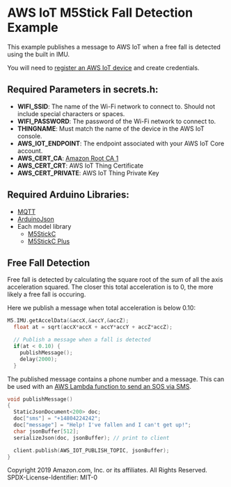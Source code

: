 # AWS IoT M5Stick Fall Detection Example

This example publishes a message to AWS IoT when a free fall is detected using the built in IMU.

You will need to [register an AWS IoT device](https://docs.aws.amazon.com/iot/latest/developerguide/register-device.html) and create credentials.

## Required Parameters in secrets.h:

- **WIFI_SSID**: The name of the Wi-Fi network to connect to. Should not include special characters or spaces.
- **WIFI_PASSWORD**: The password of the Wi-Fi network to connect to.
- **THINGNAME**: Must match the name of the device in the AWS IoT console.
- **AWS_IOT_ENDPOINT**: The endpoint associated with your AWS IoT Core account.
- **AWS_CERT_CA**: [Amazon Root CA 1](https://www.amazontrust.com/repository/AmazonRootCA1.pem)  
- **AWS_CERT_CRT**: AWS IoT Thing Certificate
- **AWS_CERT_PRIVATE**: AWS IoT Thing Private Key

## Required Arduino Libraries:

- [MQTT](https://github.com/256dpi/arduino-mqtt)
- [ArduinoJson](https://arduinojson.org/)
- Each model library
    - [M5StickC](https://github.com/m5stack/M5StickC)
    - [M5StickC Plus](https://github.com/m5stack/M5StickC-Plus)

## Free Fall Detection

Free fall is detected by calculating the square root of the sum of all the axis acceleration squared. The closer this total acceleration is to 0, the more likely a free fall is occuring.

Here we publish a message when total acceleration is below 0.10:

```c
M5.IMU.getAccelData(&accX,&accY,&accZ);
  float at = sqrt(accX*accX + accY*accY + accZ*accZ);

  // Publish a message when a fall is detected
  if(at < 0.10) {
    publishMessage();
    delay(2000);
  }
```

The published message contains a phone number and a message. This can be used with an [AWS Lambda function to send an SOS via SMS](https://aws.amazon.com/blogs/contact-center/using-amazon-pinpoint-to-send-text-messages-in-amazon-connect/).

```c
void publishMessage()
{
  StaticJsonDocument<200> doc;
  doc["sms"] = "+14804224242";
  doc["message"] = "Help! I've fallen and I can't get up!";
  char jsonBuffer[512];
  serializeJson(doc, jsonBuffer); // print to client

  client.publish(AWS_IOT_PUBLISH_TOPIC, jsonBuffer);
}
```


Copyright 2019 Amazon.com, Inc. or its affiliates. All Rights Reserved. SPDX-License-Identifier: MIT-0

